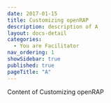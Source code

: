 ```yaml
---
date: 2017-01-15
title: Customizing openRAP
description: description of A
layout: docs-detail
categories:
  - You are Facilitator
nav_ordering: 1
showSidebar: true
published: true
pageTitle: "A"
---
```


Content of Customizing openRAP
